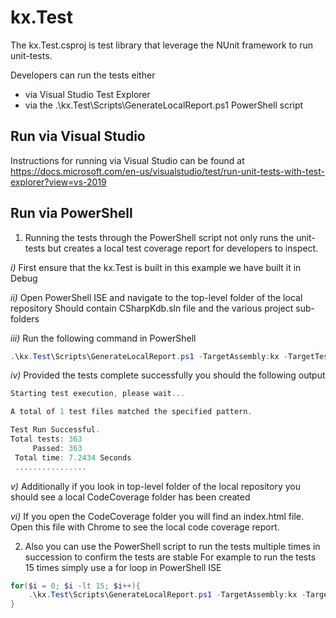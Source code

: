 # kx.Test

The kx.Test.csproj is test library that leverage the NUnit framework 
to run unit-tests.

Developers can run the tests either
- via Visual Studio Test Explorer
- via the .\kx.Test\Scripts\GenerateLocalReport.ps1 PowerShell script

## Run via Visual Studio

Instructions for running via Visual Studio can be found at 
https://docs.microsoft.com/en-us/visualstudio/test/run-unit-tests-with-test-explorer?view=vs-2019

## Run via PowerShell

1) Running the tests through the PowerShell script not only runs the unit-tests but creates 
a local test coverage report for developers to inspect.

*i)* First ensure that the kx.Test is built
in this example we have built it in Debug

*ii)* Open PowerShell ISE and navigate to the top-level folder of the local repository
Should contain CSharpKdb.sln file and the various project sub-folders

*iii)* Run the following command in PowerShell
```powershell
.\kx.Test\Scripts\GenerateLocalReport.ps1 -TargetAssembly:kx -TargetTestProj:.\kx.Test\kx.Test.csproj -BuildConfiguration:Debug
```

*iv)* Provided the tests complete successfully you should the following output
```powershell
Starting test execution, please wait...

A total of 1 test files matched the specified pattern.

Test Run Successful.
Total tests: 363
     Passed: 363
 Total time: 7.2434 Seconds
 ................
 ```
 
*v)* Additionally if you look in top-level folder of the local repository you should see a local CodeCoverage folder has been created
 
*vi)* If you open the CodeCoverage folder you will find an index.html file. Open this file with Chrome to see the local code coverage report.

2) Also you can use the PowerShell script to run the tests multiple times in succession to confirm the tests are stable
For example to run the tests 15 times simply use a for loop in PowerShell ISE

```powershell
for($i = 0; $i -lt 15; $i++){
    .\kx.Test\Scripts\GenerateLocalReport.ps1 -TargetAssembly:kx -TargetTestProj:.\kx.Test\kx.Test.csproj -BuildConfiguration:Debug
}
```


 
 
